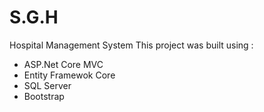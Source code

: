 # S.G.H
Hospital Management System
This project was built using :
- ASP.Net Core MVC
- Entity Framewok Core
- SQL Server 
- Bootstrap 
